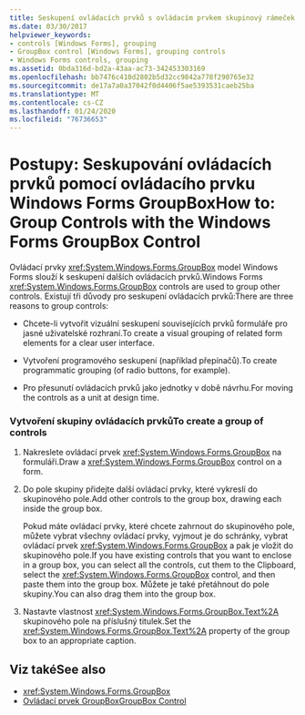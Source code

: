 ```yaml
---
title: Seskupení ovládacích prvků s ovládacím prvkem skupinový rámeček
ms.date: 03/30/2017
helpviewer_keywords:
- controls [Windows Forms], grouping
- GroupBox control [Windows Forms], grouping controls
- Windows Forms controls, grouping
ms.assetid: 0bda316d-bd2a-43aa-ac73-342453303169
ms.openlocfilehash: bb7476c410d2802b5d32cc9842a778f290765e32
ms.sourcegitcommit: de17a7a0a37042f0d4406f5ae5393531caeb25ba
ms.translationtype: MT
ms.contentlocale: cs-CZ
ms.lasthandoff: 01/24/2020
ms.locfileid: "76736653"
---
```

# <a name="how-to-group-controls-with-the-windows-forms-groupbox-control"></a><span data-ttu-id="f73ad-102">Postupy: Seskupování ovládacích prvků pomocí ovládacího prvku Windows Forms GroupBox</span><span class="sxs-lookup"><span data-stu-id="f73ad-102">How to: Group Controls with the Windows Forms GroupBox Control</span></span>
<span data-ttu-id="f73ad-103">Ovládací prvky <xref:System.Windows.Forms.GroupBox> model Windows Forms slouží k seskupení dalších ovládacích prvků.</span><span class="sxs-lookup"><span data-stu-id="f73ad-103">Windows Forms <xref:System.Windows.Forms.GroupBox> controls are used to group other controls.</span></span> <span data-ttu-id="f73ad-104">Existují tři důvody pro seskupení ovládacích prvků:</span><span class="sxs-lookup"><span data-stu-id="f73ad-104">There are three reasons to group controls:</span></span>  
  
- <span data-ttu-id="f73ad-105">Chcete-li vytvořit vizuální seskupení souvisejících prvků formuláře pro jasné uživatelské rozhraní.</span><span class="sxs-lookup"><span data-stu-id="f73ad-105">To create a visual grouping of related form elements for a clear user interface.</span></span>  
  
- <span data-ttu-id="f73ad-106">Vytvoření programového seskupení (například přepínačů).</span><span class="sxs-lookup"><span data-stu-id="f73ad-106">To create programmatic grouping (of radio buttons, for example).</span></span>  
  
- <span data-ttu-id="f73ad-107">Pro přesunutí ovládacích prvků jako jednotky v době návrhu.</span><span class="sxs-lookup"><span data-stu-id="f73ad-107">For moving the controls as a unit at design time.</span></span>  
  
### <a name="to-create-a-group-of-controls"></a><span data-ttu-id="f73ad-108">Vytvoření skupiny ovládacích prvků</span><span class="sxs-lookup"><span data-stu-id="f73ad-108">To create a group of controls</span></span>  
  
1. <span data-ttu-id="f73ad-109">Nakreslete ovládací prvek <xref:System.Windows.Forms.GroupBox> na formuláři.</span><span class="sxs-lookup"><span data-stu-id="f73ad-109">Draw a <xref:System.Windows.Forms.GroupBox> control on a form.</span></span>  
  
2. <span data-ttu-id="f73ad-110">Do pole skupiny přidejte další ovládací prvky, které vykreslí do skupinového pole.</span><span class="sxs-lookup"><span data-stu-id="f73ad-110">Add other controls to the group box, drawing each inside the group box.</span></span>  
  
     <span data-ttu-id="f73ad-111">Pokud máte ovládací prvky, které chcete zahrnout do skupinového pole, můžete vybrat všechny ovládací prvky, vyjmout je do schránky, vybrat ovládací prvek <xref:System.Windows.Forms.GroupBox> a pak je vložit do skupinového pole.</span><span class="sxs-lookup"><span data-stu-id="f73ad-111">If you have existing controls that you want to enclose in a group box, you can select all the controls, cut them to the Clipboard, select the <xref:System.Windows.Forms.GroupBox> control, and then paste them into the group box.</span></span> <span data-ttu-id="f73ad-112">Můžete je také přetáhnout do pole skupiny.</span><span class="sxs-lookup"><span data-stu-id="f73ad-112">You can also drag them into the group box.</span></span>  
  
3. <span data-ttu-id="f73ad-113">Nastavte vlastnost <xref:System.Windows.Forms.GroupBox.Text%2A> skupinového pole na příslušný titulek.</span><span class="sxs-lookup"><span data-stu-id="f73ad-113">Set the <xref:System.Windows.Forms.GroupBox.Text%2A> property of the group box to an appropriate caption.</span></span>  
  
## <a name="see-also"></a><span data-ttu-id="f73ad-114">Viz také</span><span class="sxs-lookup"><span data-stu-id="f73ad-114">See also</span></span>

- <xref:System.Windows.Forms.GroupBox>
- [<span data-ttu-id="f73ad-115">Ovládací prvek GroupBox</span><span class="sxs-lookup"><span data-stu-id="f73ad-115">GroupBox Control</span></span>](groupbox-control-windows-forms.md)
